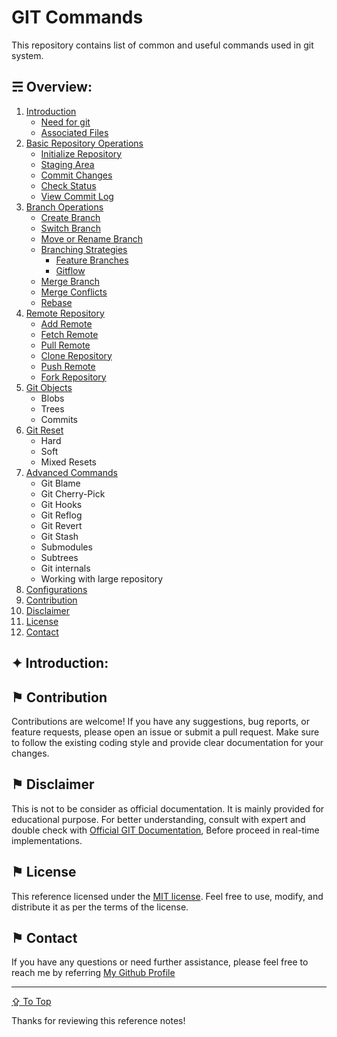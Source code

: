 # GIT Commands

This repository contains list of common and useful commands used in git system.

## &#9780; Overview:
1. [Introduction](./docs/introduction.md)
	- [Need for git](./docs/introduction.md#-need-for-git)
	- [Associated Files](./docs/introduction.md#-associated-files)
2. [Basic Repository Operations](./docs/basic-repository-operations.md)
	- [Initialize Repository](./docs/basic-repository-operations.md#-initialize-repository)
	- [Staging Area](./docs/basic-repository-operations.md#-staging-area)
	- [Commit Changes](./docs/basic-repository-operations.md#-commit-changes)
	- [Check Status](./docs/basic-repository-operations.md#-check-status)
	- [View Commit Log](./docs/basic-repository-operations.md#-view-commit-log)
3. [Branch Operations](./docs/branch-operations.md)
	- [Create Branch](./docs/branch-operations.md#-create-branch)
	- [Switch Branch](./docs/branch-operations.md#-switch-branch)
	- [Move or Rename Branch](./docs/branch-operations.md#-move-or-rename-branch)
	- [Branching Strategies](./docs/branch-operations.md#-branching-strategies)
		- [Feature Branches](./docs/branch-operations.md#-feature-branches)
		- [Gitflow](./docs/branch-operations.md#-gitflow)
	- [Merge Branch](./docs/branch-operations.md#-merge-branch)
	- [Merge Conflicts](./docs/branch-operations.md#-merge-conflicts)
	- [Rebase](./docs/branch-operations.md#-rebase)
4. [Remote Repository](./docs/remote-repository.md)
	- [Add Remote](./docs/remote-repository.md#-add-remote)
	- [Fetch Remote](./docs/remote-repository.md#-fetch-remote)
	- [Pull Remote](./docs/remote-repository.md#-pull-remote)
	- [Clone Repository](./docs/remote-repository.md#-clone-repository)
	- [Push Remote](./docs/remote-repository.md#-push-remote)
	- [Fork Repository](./docs/remote-repository.md#-fork-repository)
5. [Git Objects](#-git-objects)
	- Blobs
	- Trees
	- Commits
6. [Git Reset](#-git-reset)
	- Hard
	- Soft
	- Mixed Resets	
7. [Advanced Commands](#-advanced-commands)
	- Git Blame
	- Git Cherry-Pick
	- Git Hooks
	- Git Reflog
	- Git Revert
	- Git Stash
	- Submodules
	- Subtrees
	- Git internals
	- Working with large repository
8. [Configurations](#-configurations)
9. [Contribution](#-contribution)
10. [Disclaimer](#-disclaimer)
11. [License](#-license)
12. [Contact](#-contact)

## &#10022; Introduction:



## &#9873; Contribution
Contributions are welcome! If you have any suggestions, bug reports, or feature requests, please open an issue or submit a pull request. Make sure to follow the existing coding style and provide clear documentation for your changes.

## &#9873; Disclaimer
This is not to be consider as official documentation. It is mainly provided for educational purpose. For better understanding, consult with expert and double check with [Official GIT Documentation](#), Before proceed in real-time implementations.

## &#9873; License
This reference licensed under the [MIT license](LICENSE). Feel free to use, modify, and distribute it as per the terms of the license.

## &#9873; Contact
If you have any questions or need further assistance, please feel free to reach me by referring [My Github Profile](https://github.com/ag-sanjjeev/)

---
[&#8682; To Top](#git-commands)

Thanks for reviewing this reference notes!